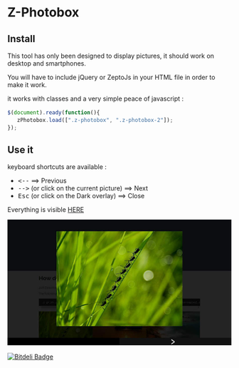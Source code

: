 # Z-Photobox

## Install
This tool has only been designed to display pictures, it should work on desktop and smartphones.

You will have to include jQuery or ZeptoJs in your HTML file in order to make it work.

it works with classes and a very simple peace of javascript :
```javascript
$(document).ready(function(){
   zPhotobox.load([".z-photobox", ".z-photobox-2"]);
});
```

## Use it

keyboard shortcuts are available : 
* <kbd><--</kbd> ==> Previous
* <kbd>--></kbd> (or click on the current picture) ==> Next
* <kbd>Esc</kbd> (or click on the Dark overlay) ==> Close


Everything is visible [HERE](http://labo.caradeuc.info/z-photobox)

![Screenshot](/screenshot.jpg)

[![Bitdeli Badge](https://d2weczhvl823v0.cloudfront.net/benavern/z-photobox/trend.png)](https://bitdeli.com/free "Bitdeli Badge")

